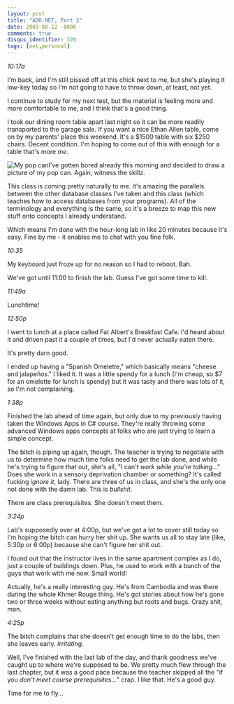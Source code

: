 ```yaml
---
layout: post
title: "ADO.NET, Part 2"
date: 2003-08-12 -0800
comments: true
disqus_identifier: 320
tags: [net,personal]
---
```

*10:17a*

 I'm back, and I'm still pissed off at this chick next to me, but she's
playing it low-key today so I'm not going to have to throw down, at
least, not yet.

 I continue to study for my next test, but the material is feeling more
and more comfortable to me, and I think that's a good thing.

 I took our dining room table apart last night so it can be more readily
transported to the garage sale. If you want a nice Ethan Allen table,
come on by my parents' place this weekend. It's a $1500 table with six
$250 chairs. Decent condition. I'm hoping to come out of this with
enough for a table that's more *me*.

 ![My pop
can](https://hyqi8g.blu.livefilestore.com/y2pHXGJPOlgNUFCe5vqqXZVh99EyvXiUlkdFATaCKZENynSbyK_HJJ1O3ss1lnPsL2BaWli-HVU1g536uhYw80aGFa8VQm7Hprw1Q0F4rWAHCE/20030812popcan.gif?psid=1)I've
gotten bored already this morning and decided to draw a picture of my
pop can. Again, witness the skillz.

 This class is coming pretty naturally to me. It's amazing the parallels
between the other database classes I've taken and this class (which
teaches how to access databases from your programs). All of the
terminology and everything is the same, so it's a breeze to map this new
stuff onto concepts I already understand.

 Which means I'm done with the hour-long lab in like 20 minutes because
it's easy. Fine by me - it enables me to chat with you fine folk.

 *10:35*

 My keyboard just froze up for no reason so I had to reboot. Bah.

 We've got until 11:00 to finish the lab. Guess I've got some time to
kill.

 *11:49a*

 Lunchtime!

 *12:50p*

 I went to lunch at a place called Fat Albert's Breakfast Cafe. I'd
heard about it and driven past it a couple of times, but I'd never
actually eaten there.

 It's pretty darn good.

 I ended up having a "Spanish Omelette," which basically means "cheese
and jalapeños." I liked it. It was a little spendy for a lunch (I'm
cheap, so $7 for an omelette for lunch is spendy) but it was tasty and
there was lots of it, so I'm not complaining.

 *1:38p*

 Finished the lab ahead of time again, but only due to my previously
having taken the Windows Apps in C\# course. They're really throwing
some advanced Windows apps concepts at folks who are just trying to
learn a simple concept.

 The bitch is piping up again, though. The teacher is trying to
negotiate with us to determine how much time folks need to get the lab
done, and while he's trying to figure that out, she's all, "I can't
*work while you're talking*..." Does she work in a sensory deprivation
chamber or something? It's called fucking *ignore it*, lady. There are
three of us in class, and she's the only one not done with the damn lab.
This is *bullshit*.

 There are class prerequisites. She doesn't meet them.

 *3:24p*

 Lab's supposedly over at 4:00p, but we've got a lot to cover still
today so I'm hoping the bitch can hurry her shit up. She wants us all to
stay late (like, 5:30p or 6:00p) because she can't figure her shit out.

 I found out that the instructor lives in the same apartment complex as
I do, just a couple of buildings down. Plus, he used to work with a
bunch of the guys that work with me now. Small world!

 Actually, he's a really interesting guy. He's from Cambodia and was
there during the whole Khmer Rouge thing. He's got stories about how
he's gone two or three weeks without eating anything but roots and bugs.
Crazy shit, man.

 *4:25p*

 The bitch complains that she doesn't get enough time to do the labs,
then she leaves early. *Irritating.*

 Well, I've finished with the last lab of the day, and thank goodness
we've caught up to where we're supposed to be. We pretty much flew
through the last chapter, but it was a good pace because the teacher
skipped all the "if you *don't meet course prerequisites...*" crap. I
like that. He's a good guy.

 Time for me to fly...
